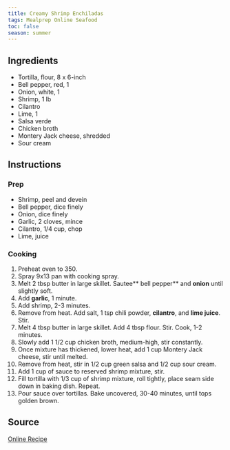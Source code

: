 ```yaml
---
title: Creamy Shrimp Enchiladas
tags: Mealprep Online Seafood
toc: false
season: summer
---
```


## Ingredients
- Tortilla, flour, 8 x 6-inch
- Bell pepper, red, 1
- Onion, white, 1
- Shrimp, 1 lb
- Cilantro
- Lime, 1
- Salsa verde
- Chicken broth
- Montery Jack cheese, shredded
- Sour cream

## Instructions

### Prep
- Shrimp, peel and devein
- Bell pepper, dice finely
- Onion, dice finely
- Garlic, 2 cloves, mince
- Cilantro, 1/4 cup, chop
- Lime, juice

### Cooking
1. Preheat oven to 350.
2. Spray 9x13 pan with cooking spray.
3. Melt 2 tbsp butter in large skillet. Sautee** bell pepper** and **onion** until slightly soft.
4. Add **garlic**, 1 minute.
5. Add shrimp, 2-3 minutes.
6. Remove from heat. Add salt, 1 tsp chili powder, **cilantro**, and **lime juice**. Stir.
7. Melt 4 tbsp butter in large skillet. Add 4 tbsp flour. Stir. Cook, 1-2 minutes.
8. Slowly add 1 1/2 cup chicken broth, medium-high, stir constantly.
9. Once mixture has thickened, lower heat, add 1 cup Montery Jack cheese, stir until melted.
10. Remove from heat, stir in 1/2 cup green salsa and 1/2 cup sour cream.
11. Add 1 cup of sauce to reserved shrimp mixture, stir.
12. Fill tortilla with 1/3 cup of shrimp mixture, roll tightly, place seam side down in baking dish. Repeat.
13. Pour sauce over tortillas. Bake uncovered, 30-40 minutes, until tops golden brown.

## Source
[Online Recipe](https://www.the-girl-who-ate-everything.com/creamy-shrimp-enchiladas-and-dinner-and-a-movie-with-the-dating-divas/)